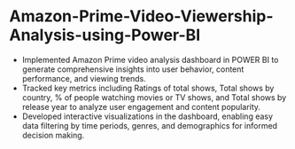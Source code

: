 # Amazon-Prime-Video-Viewership-Analysis-using-Power-BI
- Implemented Amazon Prime video analysis dashboard in POWER BI to generate comprehensive insights into user behavior, content performance, and viewing trends.
- Tracked key metrics including Ratings of total shows, Total shows by country, % of people watching movies or TV shows, and Total shows by release year to analyze user engagement and content popularity.
- Developed interactive visualizations in the dashboard, enabling easy data filtering by time periods, genres, and demographics for informed decision making.
